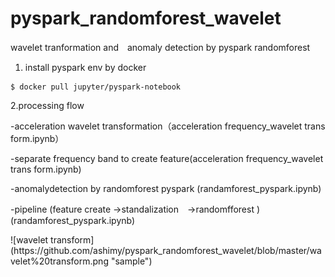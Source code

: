 # pyspark_randomforest_wavelet

wavelet tranformation and　anomaly detection by pyspark randomforest


1. install pyspark env by docker


```{#lst:id sh caption="実行結果"}
$ docker pull jupyter/pyspark-notebook
```

2.processing flow

-acceleration wavelet transformation（acceleration frequency_wavelet trans form.ipynb）

-separate frequency band to create feature(acceleration frequency_wavelet trans form.ipynb)

-anomalydetection by randomforest pyspark (randamforest_pyspark.ipynb)

  -pipeline (feature create →standalization　→randomfforest ) (randamforest_pyspark.ipynb)


<wavelet transformation image>
![wavelet transform](https://github.com/ashimy/pyspark_randomforest_wavelet/blob/master/wavelet%20transform.png "sample")
